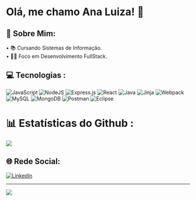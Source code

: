 # Olá, me chamo Ana Luiza! 👋

## 💫 Sobre Mim:
• 📚 Cursando Sistemas de Informação.<br>
• 👩‍💻 Foco em Desenvolvimento FullStack. <br>

## 💻 Tecnologias :
![JavaScript](https://img.shields.io/badge/javascript-%23323330.svg?style=for-the-badge&logo=javascript&logoColor=%23F7DF1E)
![NodeJS](https://img.shields.io/badge/node.js-6DA55F?style=for-the-badge&logo=node.js&logoColor=white)
![Express.js](https://img.shields.io/badge/express.js-%23404d59.svg?style=for-the-badge&logo=express&logoColor=%2361DAFB)
![React](https://img.shields.io/badge/React-20232A?style=for-the-badge&logo=react&logoColor=61DAFB) ![Java](https://img.shields.io/badge/java-%23ED8B00.svg?style=for-the-badge&logo=java&logoColor=white) ![Jinja](https://img.shields.io/badge/jinja-white.svg?style=for-the-badge&logo=jinja&logoColor=black) ![Webpack](https://img.shields.io/badge/webpack-%238DD6F9.svg?style=for-the-badge&logo=webpack&logoColor=black) ![MySQL](https://img.shields.io/badge/mysql-%2300f.svg?style=for-the-badge&logo=mysql&logoColor=white) ![MongoDB](https://img.shields.io/badge/MongoDB-%234ea94b.svg?style=for-the-badge&logo=mongodb&logoColor=white) ![Postman](https://img.shields.io/badge/Postman-FF6C37?style=for-the-badge&logo=postman&logoColor=white) ![Eclipse](https://img.shields.io/badge/Eclipse-FE7A16.svg?style=for-the-badge&logo=Eclipse&logoColor=white)

# 📊 Estatísticas do Github :
![](https://github-readme-stats.vercel.app/api/top-langs/?username=naluhfvc&theme=dark&hide_border=false&include_all_commits=false&count_private=true&layout=compact)

## 🌐 Rede Social:
[![LinkedIn](https://img.shields.io/badge/LinkedIn-%230077B5.svg?logo=linkedin&logoColor=white)](https://linkedin.com/in/luizafavacho-dev) 

---
[![](https://visitcount.itsvg.in/api?id=naluhfvc&icon=1&color=1)](https://visitcount.itsvg.in)

